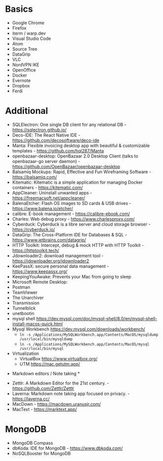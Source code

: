 # Basics

- Google Chrome
- Firefox
- iterm / warp.dev
- Visual Studio Code
- Atom
- Source Tree
- DataGrip
- VLC
- NordVPN IKE
- OpenOffice
- Docker
- Evernote
- Dropbox
- Ferdi

# Additional

- SQLElectron: One single DB client for any relational DB - https://sqlectron.github.io/
- Deco-IDE: The React Native IDE - https://github.com/decosoftware/deco-ide
- Manta: Flexible invoicing desktop app with beautiful & customizable templates - https://github.com/hql287/Manta
- openbazaar-desktop: OpenBazaar 2.0 Desktop Client (talks to openbazaar-go server daemon) - https://github.com/OpenBazaar/openbazaar-desktop
- Balsamiq Mockups: Rapid, Effective and Fun Wireframing Software - https://balsamiq.com/
- Kitematic: Kitematic is a simple application for managing Docker containers - https://kitematic.com/
- AppCleaner: Uninstall unwanted apps - https://freemacsoft.net/appcleaner/
- BalenaEtcher: Flash OS images to SD cards & USB drives - https://www.balena.io/etcher/
- calibre: E-book management - https://calibre-ebook.com/
- Charles: Web debug proxy - https://www.charlesproxy.com/
- Cyberduck: Cyberduck is a libre server and cloud storage browser - https://cyberduck.io/
- DataGrip: The Cross-Platform IDE for Databases & SQL - https://www.jetbrains.com/datagrip/
- HTTP Toolkit: Intercept, debug & mock HTTP with HTTP Toolkit - https://httptoolkit.tech/
- Jdownloader2: download management tool  - https://jdownloader.org/jdownloader2
- KeePassX: secure personal data management - https://www.keepassx.org/
- KeepingYouAwake: Prevents your Mac from going to sleep
- Microsoft Remote Desktop:
- Postman
- TeamViewer
- The Unarchiver
- Transmission
- Tunnelblick
- unetbootin
- mysql shell https://dev.mysql.com/doc/mysql-shell/8.0/en/mysql-shell-install-macos-quick.html
- Mysql Workbench https://dev.mysql.com/downloads/workbench/
  - `ln -s /Applications/MySQLWorkbench.app/Contents/MacOS/mysqldump /usr/local/bin/mysqldump`
  - `ln -s /Applications/MySQLWorkbench.app/Contents/MacOS/mysql /usr/local/bin/mysql`
- Virtualization
  - VirtualBox https://www.virtualbox.org/
  - UTM https://mac.getutm.app/

    

* Markdown editors / Note taking *

- Zettlr: A Markdown Editor for the 21st century. - https://github.com/Zettlr/Zettlr
- Laverna: Markdown note taking app focused on privacy. - https://laverna.cc/
- MacDown - https://macdown.uranusjr.com/ 
- MacText - https://marktext.app/

# MongoDB

- MongoDB Compass
- dbKoda:  IDE for MongoDB - https://www.dbkoda.com/
- NoSQLBooster for MongoDB
